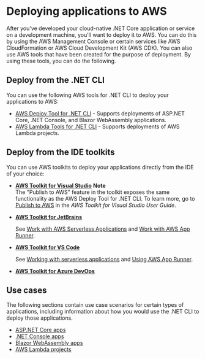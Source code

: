 # Deploying applications to AWS<a name="deploying"></a>

After you've developed your cloud\-native \.NET Core application or service on a development machine, you'll want to deploy it to AWS\. You can do this by using the AWS Management Console or certain services like AWS CloudFormation or AWS Cloud Development Kit \(AWS CDK\)\. You can also use AWS tools that have been created for the purpose of deployment\. By using these tools, you can do the following\.

## Deploy from the \.NET CLI<a name="deploying-from-net-cli"></a>

You can use the following AWS tools for \.NET CLI to deploy your applications to AWS:
+ [AWS Deploy Tool for \.NET CLI](https://www.nuget.org/packages/AWS.Deploy.Tools) \- Supports deployments of ASP\.NET Core, \.NET Console, and Blazor WebAssembly applications\.
+ [AWS Lambda Tools for \.NET CLI](https://www.nuget.org/packages/Amazon.Lambda.Tools) \- Supports deployments of AWS Lambda projects\.

## Deploy from the IDE toolkits<a name="deploying-from-toolkits"></a>

You can use AWS toolkits to deploy your applications directly from the IDE of your choice:
+ **[AWS Toolkit for Visual Studio](https://docs.aws.amazon.com/toolkit-for-visual-studio/latest/user-guide/deployment-chapt.html)**
**Note**  
The "Publish to AWS" feature in the toolkit exposes the same functionality as the AWS Deploy Tool for \.NET CLI\. To learn more, go to [Publish to AWS](https://docs.aws.amazon.com/toolkit-for-visual-studio/latest/user-guide/publish-experience.html) in the *AWS Toolkit for Visual Studio User Guide*\.
+ **[AWS Toolkit for JetBrains](https://docs.aws.amazon.com/toolkit-for-jetbrains/latest/userguide/welcome.html)**

  See [Work with AWS Serverless Applications](https://docs.aws.amazon.com/toolkit-for-jetbrains/latest/userguide/key-tasks.html#key-tasks-sam) and [Work with AWS App Runner](https://docs.aws.amazon.com/toolkit-for-jetbrains/latest/userguide/key-tasks.html#key-tasks-app-runner)\.
+ **[AWS Toolkit for VS Code](https://docs.aws.amazon.com/toolkit-for-vscode/latest/userguide/welcome.html)**

  See [Working with serverless applications](https://docs.aws.amazon.com/toolkit-for-vscode/latest/userguide/serverless-apps.html) and [Using AWS App Runner](https://docs.aws.amazon.com/toolkit-for-vscode/latest/userguide/using-apprunner.html)\.
+ **[AWS Toolkit for Azure DevOps](https://docs.aws.amazon.com/vsts/latest/userguide/tutorial-eb.html)**

## Use cases<a name="w181aac17b9"></a>

The following sections contain use case scenarios for certain types of applications, including information about how you would use the \.NET CLI to deploy those applications\.
+ [ASP\.NET Core apps](deploying-asp-net.md)
+ [\.NET Console apps](deploying-console.md)
+ [Blazor WebAssembly apps](deploying-blazor.md)
+ [AWS Lambda projects](deploying-lambda.md)